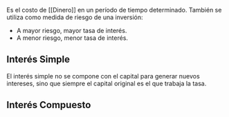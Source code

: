 Es el costo de [[Dinero]] en un período de tiempo determinado. También se utiliza como medida de riesgo de una inversión:

- A mayor riesgo, mayor tasa de interés.
- A menor riesgo, menor tasa de interés.

## Interés Simple

El interés simple no se compone con el capital para generar nuevos intereses, sino que siempre el capital original es el que trabaja la tasa.

## Interés Compuesto
 